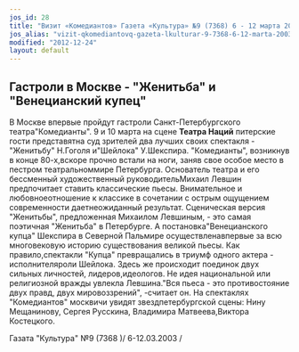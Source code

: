 ```yaml
---
jos_id: 28
title: "Визит «Комедиантов» Газета «Культура» №9 (7368) 6 - 12 марта 2003 г."
jos_alias: "vizit-qkomediantovq-gazeta-lkulturar-9-7368-6-12-marta-2003-g"
modified: "2012-12-24"
layout: default
---
```


## Гастроли в Москве - "Женитьба" и "Венецианский купец"

В Москве впервые пройдут гастроли Санкт-Петербургского театра"Комедианты". 9 и 10 марта на сцене **Театра Наций** питерские гости представятна суд зрителей два лучших своих спектакля - "Женитьбу" Н.Гоголя и"Шейлока" У.Шекспира. "Комедианты", возникнув в конце 80-х,вскоре прочно встали на ноги, заняв свое особое место в пестром театральноммире Петербурга. Основатель театра и его бессменный художественный руководительМихаил Левшин предпочитает ставить классические пьесы. Внимательное и любовноеотношение к классике в сочетании с острым ощущением современности даетнеожиданный результат. Сценическая версия "Женитьбы", предложенная Михаилом Левшиным, - это самая поэтичная "Женитьба" в Петербурге. А постановка"Венецианского купца" Шекспира в Северной Пальмире осуществленавпервые за всю многовековую историю существования великой пьесы. Как правило,спектакли "Купца" превращались в триумф одного актера - исполнителяроли Шейлока. Здесь же происходит поединок двух сильных личностей, лидеров,идеологов. Не идея национальной или религиозной вражды увлекла Левшина."Вся пьеса - это противостояние двух правд, двух мировоззрений", -считает он. На спектаклях "Комедиантов" москвичи увидят звездпетербургской сцены: Нину Мещанинову, Сергея Русскина, Владимира Матвеева,Виктора Костецкого.

Газата "Культура" №9 (7368 )/ 6-12.03.2003 /

